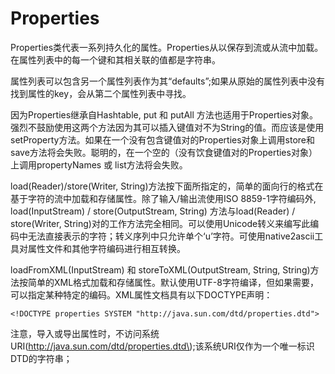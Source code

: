 # Properties

Properties类代表一系列持久化的属性。Properties从以保存到流或从流中加载。在属性列表中的每一个键和其相关联的值都是字符串。

属性列表可以包含另一个属性列表作为其“defaults”;如果从原始的属性列表中没有找到属性的key，会从第二个属性列表中寻找。

因为Properties继承自Hashtable, put 和 putAll 方法也适用于Properties对象。强烈不鼓励使用这两个方法因为其可以插入键值对不为String的值。而应该是使用setProperty方法。如果在一个没有包含键值对的Properties对象上调用store和save方法将会失败。聪明的，在一个空的（没有饮食键值对的Properties对象）上调用propertyNames 或 list方法将会失败。

load\(Reader\)/store\(Writer, String\)方法按下面所指定的，简单的面向行的格式在基于字符的流中加载和存储属性。除了输入/输出流使用ISO 8859-1字符编码外, load\(InputStream\) / store\(OutputStream, String\) 方法与load\(Reader\) / store\(Writer, String\)对的工作方法完全相同。可以使用Unicode转义来编写此编码中无法直接表示的字符；转义序列中只允许单个‘u’字符。可使用native2ascii工具对属性文件和其他字符编码进行相互转换。

loadFromXML\(InputStream\) 和 storeToXML\(OutputStream, String, String\)方法按简单的XML格式加载和存储属性。默认使用UTF-8字符编译，但如果需要，可以指定某种特定的编码。XML属性文档具有以下DOCTYPE声明：

```
<!DOCTYPE properties SYSTEM "http://java.sun.com/dtd/properties.dtd">
```

注意，导入或导出属性时，不访问系统URI\(http://java.sun.com/dtd/properties.dtd\);该系统URI仅作为一个唯一标识DTD的字符串；



